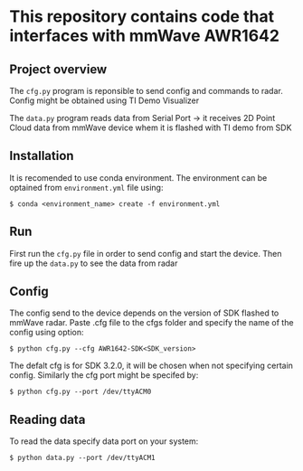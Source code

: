 # This repository contains code that interfaces with mmWave AWR1642

## Project overview

The ```cfg.py``` program is reponsible to send config and commands to radar. Config might be obtained using TI Demo Visualizer

The ```data.py``` program reads data from Serial Port -> it receives 2D Point Cloud data from mmWave device whem it is flashed with TI demo from SDK

## Installation
It is recomended to use conda environment. The environment can be optained from   ```environment.yml``` file using:    
```
$ conda <environment_name> create -f environment.yml
```
## Run
First run the ```cfg.py``` file in order to send config and start the device. Then fire up the ```data.py``` to see the data from radar

## Config
The config send to the device depends on the version of SDK flashed to mmWave radar. Paste .cfg file to the cfgs folder and specify the name of the config using option:   
```
$ python cfg.py --cfg AWR1642-SDK<SDK_version>
```    
The defalt cfg is for SDK 3.2.0, it will be chosen when not specifying certain config. Similarly the cfg port might be specifed by:
```
$ python cfg.py --port /dev/ttyACM0
```

## Reading data
To read the data specify data port on your system:
```
$ python data.py --port /dev/ttyACM1
```